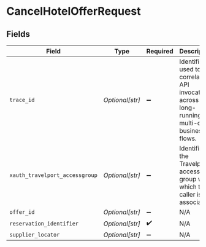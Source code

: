 # CancelHotelOfferRequest


## Fields

| Field                                                                                          | Type                                                                                           | Required                                                                                       | Description                                                                                    |
| ---------------------------------------------------------------------------------------------- | ---------------------------------------------------------------------------------------------- | ---------------------------------------------------------------------------------------------- | ---------------------------------------------------------------------------------------------- |
| `trace_id`                                                                                     | *Optional[str]*                                                                                | :heavy_minus_sign:                                                                             | Identifier used to correlate API invocations across long-running or multi-call business flows. |
| `xauth_travelport_accessgroup`                                                                 | *Optional[str]*                                                                                | :heavy_minus_sign:                                                                             | Identifies the Travelport access group with which the caller is associated                     |
| `offer_id`                                                                                     | *Optional[str]*                                                                                | :heavy_minus_sign:                                                                             | N/A                                                                                            |
| `reservation_identifier`                                                                       | *Optional[str]*                                                                                | :heavy_check_mark:                                                                             | N/A                                                                                            |
| `supplier_locator`                                                                             | *Optional[str]*                                                                                | :heavy_minus_sign:                                                                             | N/A                                                                                            |